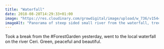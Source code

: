 ```yaml
---
title: "Waterfall"
date: 2018-08-28T14:29:33+01:00
image: "https://res.cloudinary.com/growdigital/image/upload/w_736/v1544305791/waterfall-29383206667.jpg"
imageAlt: "Panorama of steep sided small river from the waterfall, trees to the left, bridge to the right"
---
```


Took a break from the #ForestGarden yesterday, went to the local waterfall on the river Ceri. Green, peaceful and beautiful.
